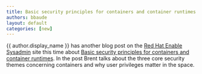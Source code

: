 ```yaml
---
title: Basic security principles for containers and container runtimes  
authors: bbaude
layout: default
categories: [new]
---
```


{{ author.display_name }} has another blog post on the [Red Hat Enable Sysadmin](https://www.redhat.com/sysadmin/) site this time about [Basic security principles for containers and container runtimes](https://www.redhat.com/sysadmin/basic-security-principles-containers).  In the post Brent talks about the three core security themes concerning containers and why user privileges matter in the space.
